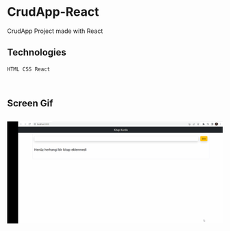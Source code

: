 # CrudApp-React

CrudApp Project made with React

## Technologies

```
HTML CSS React
```

<br>
<h2>Screen Gif <h2>

![](Crud.gif)

